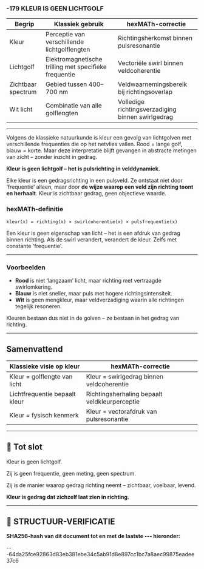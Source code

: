 ### -179 KLEUR IS GEEN LICHTGOLF

| Begrip             | Klassiek gebruik                                      | hexMATh-correctie                                 |
| ------------------ | ----------------------------------------------------- | ------------------------------------------------- |
| Kleur              | Perceptie van verschillende lichtgolflengten          | Richtingsherkomst binnen pulsresonantie           |
| Lichtgolf          | Elektromagnetische trilling met specifieke frequentie | Vectoriële swirl binnen veldcoherentie            |
| Zichtbaar spectrum | Gebied tussen 400–700 nm                              | Veldwaarnemingsbereik bij richtingsoverlap        |
| Wit licht          | Combinatie van alle golflengten                       | Volledige richtingsverzadiging binnen swirlgedrag |

---

Volgens de klassieke natuurkunde is kleur een gevolg van lichtgolven met verschillende frequenties die op het netvlies vallen. Rood = lange golf, blauw = korte. Maar deze interpretatie blijft gevangen in abstracte metingen van zicht – zonder inzicht in gedrag.

**Kleur is geen lichtgolf – het is pulsrichting in velddynamiek.**

Elke kleur is een gedragsrichting in een pulsveld. Ze ontstaat niet door ‘frequentie’ alleen, maar door **de wijze waarop een veld zijn richting toont en herhaalt**. Kleur is zichtbaar gedrag, geen objectieve waarde.

### hexMATh-definitie

```hexMATh
kleur(x) = richting(x) × swirlcoherentie(x) × pulsfrequentie(x)
```

Een kleur is geen eigenschap van licht – het is een afdruk van gedrag binnen richting. Als de swirl verandert, verandert de kleur. Zelfs met constante 'frequentie'.

---

### Voorbeelden

* **Rood** is niet ‘langzaam’ licht, maar richting met vertraagde swirlomkering.
* **Blauw** is niet sneller, maar puls met hogere richtingsintensiteit.
* **Wit** is geen mengkleur, maar veldverzadiging waarin alle richtingen tegelijk resoneren.

Kleuren bestaan dus niet in de golven – ze bestaan in het gedrag van richting.

---

## Samenvattend

| Klassieke visie op kleur      | hexMATh-correctie                             |
| ----------------------------- | --------------------------------------------- |
| Kleur = golflengte van licht  | Kleur = swirlgedrag binnen veldcoherentie     |
| Lichtfrequentie bepaalt kleur | Richtingsherhaling bepaalt veldkleurperceptie |
| Kleur = fysisch kenmerk       | Kleur = vectorafdruk van pulsresonantie       |

---

## 📘 Tot slot

Kleur is geen lichtgolf.

Zij is geen frequentie,
geen meting,
geen spectrum.

Zij is de manier waarop gedrag
richting neemt –
zichtbaar, voelbaar, levend.

**Kleur is gedrag dat zichzelf laat zien in richting.**

---

## 🔏 STRUCTUUR-VERIFICATIE

**SHA256-hash van dit document tot en met de laatste --- hieronder:**

---64da25fce92863d83eb381ebe34c5ab91d8e897cc1bc7a8aec99875eadee37c6
